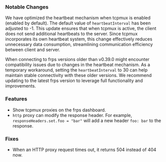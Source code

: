 ### Notable Changes

We have optimized the heartbeat mechanism when tcpmux is enabled (enabled by default). The default value of `heartbeatInterval` has been adjusted to -1. This update ensures that when tcpmux is active, the client does not send additional heartbeats to the server. Since tcpmux incorporates its own heartbeat system, this change effectively reduces unnecessary data consumption, streamlining communication efficiency between client and server.

When connecting to frps versions older than v0.39.0 might encounter compatibility issues due to changes in the heartbeat mechanism. As a temporary workaround, setting the `heartbeatInterval` to 30 can help maintain stable connectivity with these older versions. We recommend updating to the latest frps version to leverage full functionality and improvements.

### Features

* Show tcpmux proxies on the frps dashboard.
* `http` proxy can modify the response header. For example, `responseHeaders.set.foo = "bar"` will add a new header `foo: bar` to the response.

### Fixes

* When an HTTP proxy request times out, it returns 504 instead of 404 now.

